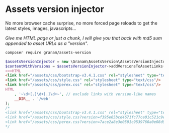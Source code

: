 # Assets version injector

No more browser cache surprise, no more forced page reloads to get the latest styles, images, javascripts...

*Give me HTML page or just a chunk, I will give you that back with md5 sum appended to asset URLs as a "version".*

```bash
composer require granam/assets-version
```

```php
$assetsVersionInjector = new \Granam\AssetsVersion\AssetsVersionInjector();
$contentWithVersions = $assetsVersionInjector->addVersionsToAssetLinks(
<<<HTML
<link href="/assets/css/bootstrap-v3.4.1.css" rel="stylesheet" type="text/css"/><!--this will be ignored due to a excluding regexp-->
<link href="/assets/css/style.css" rel="stylesheet" type="text/css"/>
<link href="/assets/css/perex.css" rel="stylesheet" type="text/css"/>
HTML
    , '~\d+[.]\d+[.]\d+~', // exclude links with version-like names
    __DIR__ . '/web'
);
/*
<link href="/assets/css/bootstrap-v3.4.1.css" rel="stylesheet" type="text/css"/><!--this will be ignored due to a excluding regexp-->
<link href="/assets/css/style.css?version=f395e65bcd4671fc77ce01c521c9e29a" rel="stylesheet" type="text/css"/>
<link href="/assets/css/perex.css?version=7ace2a8e3e0501c9539760a0e08d9378" rel="stylesheet" type="text/css"/>
*/
```
